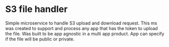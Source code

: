# S3 file handler

Simple microservice to handle S3 upload and download request. 
This ms was created to support and process any app that has the token to upload the file. 
Was built to be app agnostic in a multi app product.
App can specify if the file will be public or private.